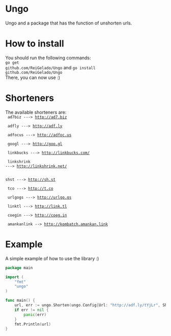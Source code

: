 # Ungo
Ungo and a package that has the function of unshorten urls.
# How to install
You should run the following commands:<br>
<code>go get github.com/ReiGelado/Ungo</code>
and
<code>go install github.com/ReiGelado/Ungo</code>
<br>There, you can now use :)
# Shorteners
The available shorteners are:<br>
<code> ad7biz ---> http://ad7.biz <p>
adfly ---> http://adf.ly <p>
adfocus ---> http://adfoc.us <p>
googl ---> http://goo.gl <p>
linkbucks ---> http://linkbucks.com/<p>
linkshrink ---> http://linkshrink.net/ <p>
shst ---> http://sh.st <p>
tco ---> http://t.co <p>
urlgogs ---> http://urlgo.gs <p>
linktl ---> http://link.tl <p>
coegin ---> http://coeg.in <p>
amankanlink --> http://kombatch.amankan.link <p></code>

# Example
A simple example of how to use the library :)

```go
package main

import (
	"fmt"
	"ungo"
)

func main() {
	url, err := ungo.Shorten(ungo.Config{Url: "http://adf.ly/tYjLr", Shortener:"adfly"})
	if err != nil {
		panic(err)
	}
	fmt.Println(url)
}

```